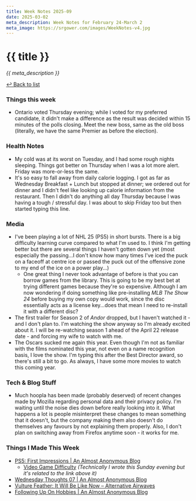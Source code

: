 ```yaml
---
title: Week Notes 2025-09
date: 2025-03-02
meta_description: Week Notes for February 24-March 2
meta_image: https://srgower.com/images/WeekNotes-v4.jpg
---
```


# {{ title }}

*{{ meta_description }}*

[↩ Back to list](/weeknotes/)

### Things this week 

- Ontario voted Thursday evening; while I voted for my preferred candidate, it didn't make a difference as the result was decided within 15 minutes of the polls closing. Meet the new boss, same as the old boss (literally, we have the same Premier as before the election). 

### Health Notes

- My cold was at its worst on Tuesday, and I had some rough nights sleeping. Things got better on Thursday when I was a lot more alert. Friday was more-or-less the same. 
- It's so easy to fall away from daily calorie logging. I got as far as Wednesday Breakfast + Lunch but stopped at dinner; we ordered out for dinner and I didn't feel like looking up calorie information from the restaurant. Then I didn't do anything all day Thursday because I was having a tough / stressful day. I was about to skip Friday too but then started typing this line. 

### Media 

- I've been playing a lot of NHL 25 (PS5) in short bursts. There is a big difficulty learning curve compared to what I'm used to. I think I'm getting better but there are several things I haven't gotten down yet (most especially the passing...I don't know how many times I've iced the puck on a faceoff at centre ice or passed the puck out of the offensive zone to my end of the ice on a power play...)
  - One great thing I never took advantage of before is that you can borrow games from the library. This is going to be my best bet at trying different games because they're so expensive. Although I am now wondering if doing something like pre-installing *MLB The Show 24* before buying my own copy would work, since the disc essentially acts as a license key...does that mean I need to re-install it with a different disc?
- The first trailer for Season 2 of *Andor* dropped, but I haven't watched it - and I don't plan to. I'm watching the show anyway so I'm already excited about it. I will be re-watching season 1 ahead of the April 22 release date - and forcing my wife to watch with me. 
- The Oscars sucked me again this year. Even though I'm not as familiar with the films nominated this year, not even on a name recognition basis, I love the show. I'm typing this after the Best Director award, so there's still a bit to go. As always, I have some more movies to watch this coming year. 

### Tech & Blog Stuff 

- Much hoopla has been made (probably deserved) of recent changes made by Mozilla regarding personal data and their privacy policy. I'm waiting until the noise dies down before really looking into it. What happens a lot is people misinterpret these changes to mean something that it doesn't, but the company making them also doesn't do themselves any favours by not explaining them properly.  Also, I don't plan on switching away from Firefox anytime soon - it works for me.

### Things I Made This Week

- [PS5: First Impressions | An Almost Anonymous Blog](https://lwgrs.bearblog.dev/ps5-first-impressions/)
  - [Video Game Difficulty](https://lwgrs.neocities.org/difficulty-levels/) *(Technically I wrote this Sunday evening but it's related to the link above it)* 
- [Wednesday Thoughts 07 | An Almost Anonymous Blog](https://lwgrs.bearblog.dev/wednesday-thoughts-07/)
- [Vulture Feather: It Will Be Like Now – Alternative Airwaves](https://alternativeairwaves.com/2025/02/28/vulture-feather-it-will-be-like-now/)
- [Following Up On Hobbies | An Almost Anonymous Blog](https://lwgrs.bearblog.dev/following-up-on-hobbies/)

